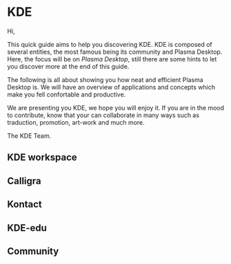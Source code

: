 # KDE

Hi,

This quick guide aims to help you discovering KDE. KDE is composed of several entities, the most famous being its community and Plasma Desktop. Here, the focus will be on _Plasma Desktop_, still there are some hints to let you discover more at the end of this guide.

The following is all about showing you how neat and efficient Plasma Desktop is. We will have an overview of applications and concepts which make you fell confortable and productive.

We are presenting you KDE, we hope you will enjoy it. If you are in the mood to contribute, know that your can collaborate in many ways such as traduction, promotion, art-work and much more.

The KDE Team.

## KDE workspace

## Calligra

## Kontact

## KDE-edu

## Community

